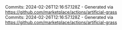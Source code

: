 Commits: 2024-02-26T12:16:57.128Z - Generated via https://github.com/marketplace/actions/artificial-grass
<br>
Commits: 2024-02-26T12:16:57.128Z - Generated via https://github.com/marketplace/actions/artificial-grass
<br>
